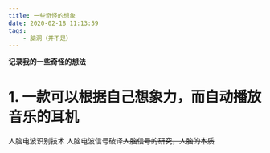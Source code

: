 ```yaml
---
title: 一些奇怪的想象
date: 2020-02-18 11:13:59
tags:
    - 脑洞（并不是）
---
```


**记录我的一些奇怪的想法**
<!--more-->

# 1. 一款可以根据自己想象力，而自动播放音乐的耳机
人脑电波识别技术
人脑电波信号破译~~人脑信号的研究，人脑的本质~~

